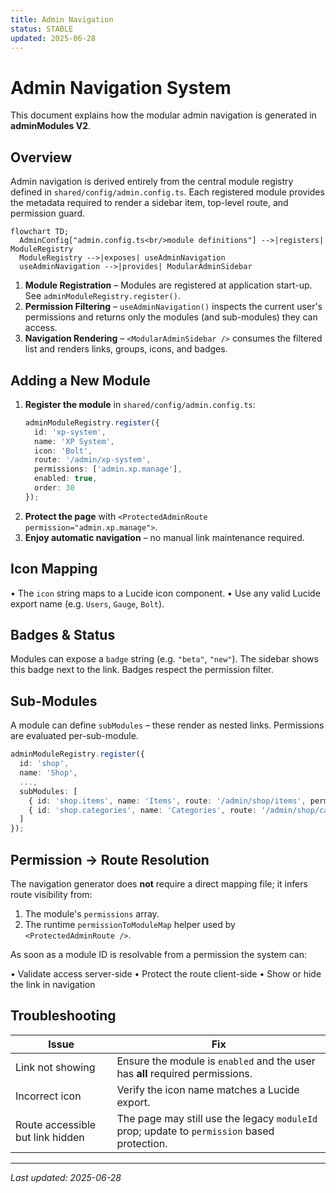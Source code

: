 ```yaml
---
title: Admin Navigation
status: STABLE
updated: 2025-06-28
---
```


# Admin Navigation System

This document explains how the modular admin navigation is generated in **adminModules V2**.

## Overview

Admin navigation is derived entirely from the central module registry defined in `shared/config/admin.config.ts`.  Each registered module provides the metadata required to render a sidebar item, top-level route, and permission guard.

````mermaid
flowchart TD;
  AdminConfig["admin.config.ts<br/>module definitions"] -->|registers| ModuleRegistry
  ModuleRegistry -->|exposes| useAdminNavigation
  useAdminNavigation -->|provides| ModularAdminSidebar
````

1. **Module Registration** – Modules are registered at application start-up.  See `adminModuleRegistry.register()`.
2. **Permission Filtering** – `useAdminNavigation()` inspects the current user's permissions and returns only the modules (and sub-modules) they can access.
3. **Navigation Rendering** – `<ModularAdminSidebar />` consumes the filtered list and renders links, groups, icons, and badges.

## Adding a New Module

1. **Register the module** in `shared/config/admin.config.ts`:
   ```ts
   adminModuleRegistry.register({
     id: 'xp-system',
     name: 'XP System',
     icon: 'Bolt',
     route: '/admin/xp-system',
     permissions: ['admin.xp.manage'],
     enabled: true,
     order: 30
   });
   ```
2. **Protect the page** with `<ProtectedAdminRoute permission="admin.xp.manage">`.
3. **Enjoy automatic navigation** – no manual link maintenance required.

## Icon Mapping

•  The `icon` string maps to a Lucide icon component.
•  Use any valid Lucide export name (e.g. `Users`, `Gauge`, `Bolt`).

## Badges & Status

Modules can expose a `badge` string (e.g. `"beta"`, `"new"`).  The sidebar shows this badge next to the link.  Badges respect the permission filter.

## Sub-Modules

A module can define `subModules` – these render as nested links.  Permissions are evaluated per-sub-module.

```ts
adminModuleRegistry.register({
  id: 'shop',
  name: 'Shop',
  ...,
  subModules: [
    { id: 'shop.items', name: 'Items', route: '/admin/shop/items', permissions: ['admin.shop.manage'] },
    { id: 'shop.categories', name: 'Categories', route: '/admin/shop/categories', permissions: ['admin.shop.manage'] }
  ]
});
```

## Permission → Route Resolution

The navigation generator does **not** require a direct mapping file;  it infers route visibility from:

1. The module's `permissions` array.
2. The runtime `permissionToModuleMap` helper used by `<ProtectedAdminRoute />`.

As soon as a module ID is resolvable from a permission the system can:

•   Validate access server-side
•   Protect the route client-side
•   Show or hide the link in navigation

## Troubleshooting

| Issue | Fix |
|-------|-----|
| Link not showing | Ensure the module is `enabled` and the user has **all** required permissions. |
| Incorrect icon | Verify the icon name matches a Lucide export. |
| Route accessible but link hidden | The page may still use the legacy `moduleId` prop; update to `permission` based protection. |

---

*Last updated: 2025-06-28* 